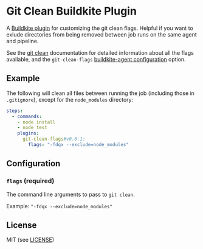# Git Clean Buildkite Plugin

A [Buildkite plugin](https://buildkite.com/docs/agent/v3/plugins) for customizing the git clean flags. Helpful if you want to exlude directories from being removed between job runs on the same agent and pipeline.

See the [git clean](https://git-scm.com/docs/git-clean) documentation for detailed information about all the flags available, and the `git-clean-flags` [buildkite-agent configuration](https://buildkite.com/docs/agent/v3/configuration) option.

## Example

The following will clean all files between running the job (including those in `.gitignore`), except for the `node_modules` directory:

```yml
steps:
  - commands:
    - node install
    - node test
    plugins:
      git-clean-flags#v0.0.1:
        flags: "-fdqx --exclude=node_modules"
```

## Configuration

### `flags` (required)

The command line arguments to pass to `git clean`.

Example: `"-fdqx --exclude=node_modules"`

## License

MIT (see [LICENSE](LICENSE))

